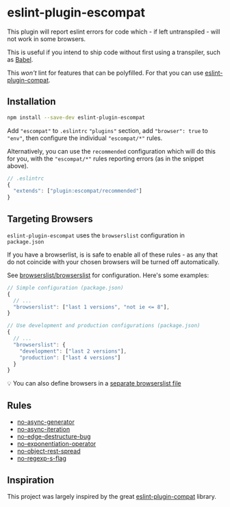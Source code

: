 # eslint-plugin-escompat

This plugin will report eslint errors for code which - if left untranspiled - will not work in some browsers.

This is useful if you intend to ship code without first using a transpiler, such as [Babel](https://babeljs.io).

This _won't_ lint for features that can be polyfilled. For that you can use [eslint-plugin-compat][epc].

## Installation

```bash
npm install --save-dev eslint-plugin-escompat
```

Add `"escompat"` to `.eslintrc` `"plugins"` section, add `"browser": true` to `"env"`, then configure the individual `"escompat/*"` rules.

Alternatively, you can use the `recommended` configuration which will do this for you, with the `"escompat/*"` rules reporting errors (as in the snippet above).
```js
// .eslintrc
{
  "extends": ["plugin:escompat/recommended"]
}
```

## Targeting Browsers

`eslint-plugin-escompat` uses the `browserslist` configuration in `package.json`

If you have a browserlist, is is safe to enable all of these rules - as any
that do not coincide with your chosen browsers will be turned off
automatically.

See [browserslist/browserslist](https://github.com/browserslist/browserslist) for configuration. Here's some examples:

```js
// Simple configuration (package.json)
{
  // ...
  "browserslist": ["last 1 versions", "not ie <= 8"],
}
```

```js
// Use development and production configurations (package.json)
{
  // ...
  "browserslist": {
    "development": ["last 2 versions"],
    "production": ["last 4 versions"]
  }
}
```

:bulb: You can also define browsers in a [separate browserslist file](https://github.com/browserslist/browserslist#config-file)

## Rules

 - [no-async-generator](./docs/no-async-generator.md)
 - [no-async-iteration](./docs/no-async-iteration.md)
 - [no-edge-destructure-bug](./docs/no-edge-destructure-bug.md)
 - [no-exponentiation-operator](./docs/no-exponentiation-operator.md)
 - [no-object-rest-spread](./docs/no-object-rest-spread.md)
 - [no-regexp-s-flag](./docs/no-regexp-s-flag.md)


## Inspiration
This project was largely inspired by the great [eslint-plugin-compat][epc] library.

[epc]: https://github.com/amilajack/eslint-plugin-compat

